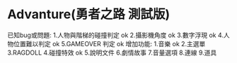 # Advanture(勇者之路 測試版)

已知bug或問題:
   1.人物與階梯的碰撞判定 ok
   2.攝影機角度 ok
   3.數字浮現 ok
   4.人物位置難以判定 ok
   5.GAMEOVER 判定 ok
增加功能:
  1.音樂 ok
  2.主選單
  3.RAGDOLL
  4.碰撞特效 ok
  5.說明文件 
  6.劇情故事
  7.音量選項
  8.連線
  9.道具


